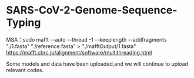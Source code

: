 # SARS-CoV-2-Genome-Sequence-Typing
MSA：sudo mafft --auto --thread -1 --keeplength --addfragments "./1.fasta" "./reference.fasta"  > "./mafftOutput/1.fasta"
https://mafft.cbrc.jp/alignment/software/multithreading.html

Some models and data have been uploaded,and we will continue to upload relevant codes.

